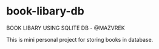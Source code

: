 # book-libary-db
BOOK LIBARY USING SQLITE DB - @MAZVREK

This is mini personal project for storing books in database.
